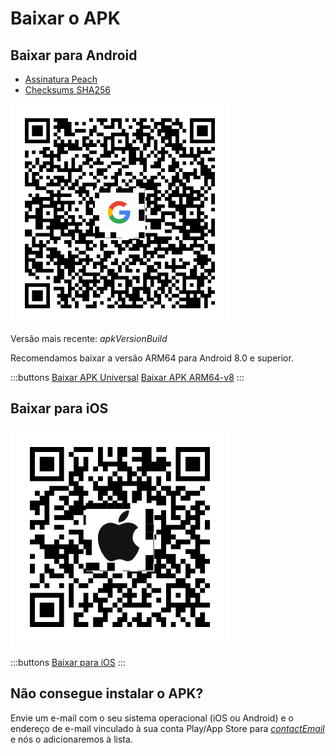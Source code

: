 # Baixar o APK

## Baixar para Android

- [Assinatura Peach]($apkSignaturesUrl$)
- [Checksums SHA256]($apkChecksumsUrl$)

<img src="/icons/qrcode_android.png" width="350">

Versão mais recente: $apkVersionBuild$

Recomendamos baixar a versão ARM64 para Android 8.0 e superior.

:::buttons
[Baixar APK Universal]($apkUniversalUrl$)
[Baixar APK ARM64-v8]($apkArm64v8Url$)
:::

## Baixar para iOS

<img src="/icons/qrcode_apple.png" width="350">

:::buttons
[Baixar para iOS](https://testflight.apple.com/join/wfSPFEWG)
:::

## Não consegue instalar o APK?

Envie um e-mail com o seu sistema operacional (iOS ou Android) e o endereço de e-mail vinculado à sua conta Play/App Store para
[$contactEmail$](mailto:$contactEmail$) e nós o adicionaremos à lista.
